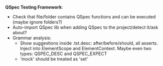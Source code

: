 **QSpec Testing Framework**:

- Check that file/folder contains QSpec functions and can be executed (maybe ignore folders?)
- Auto-import QSpec lib when adding QSpec to the project/detect it/ask about?
- Grammar analysis:
    - Show suggestions inside .tst.desc: after/before/should, all asserts. Inject into ElementScope and ElementContext.
      Maybe even two types: QSPEC_DESC and QSPEC_EXPECT
    - 'mock' should be treated as 'set'